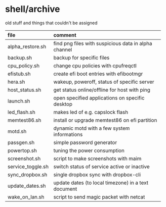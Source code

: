 # shell/archive

old stuff and things that couldn't be assigned

| file              | comment                                              |
| :---------------- | :--------------------------------------------------- |
| alpha_restore.sh  | find png files with suspicious data in alpha channel |
| backup.sh         | backup for specific files                            |
| cpu_policy.sh     | change cpu policies with cpufreqctl                  |
| efistub.sh        | create efi boot entries with efibootmgr              |
| hera.sh           | wakeup, poweroff, status of specific server          |
| host_status.sh    | get status online/offline for host with ping         |
| launch.sh         | open specified applications on specific desktop      |
| led_flash.sh      | makes led of e.g. capslock flash                     |
| memtest86.sh      | install or upgrade memtest86 on efi partition        |
| motd.sh           | dynamic motd with a few system informations          |
| passgen.sh        | simple password generator                            |
| powertop.sh       | tuning the power consumption                         |
| screenshot.sh     | script to make screenshots with maim                 |
| service_toggle.sh | switch status of service active or inactive          |
| sync_dropbox.sh   | single dropbox sync with dropbox-cli                 |
| update_dates.sh   | update dates (to local timezone) in a text document  |
| wake_on_lan.sh    | script to send magic packet with netcat              |
